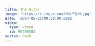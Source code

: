 ```yaml
---
title: The Altar
image: 'https://i.imgur.com/MuLYIpM.jpg'
date: '2014-05-25T09:30:00.000Z'
video:
  type: vimeo
  id: 96460503
series: noah
---
```


